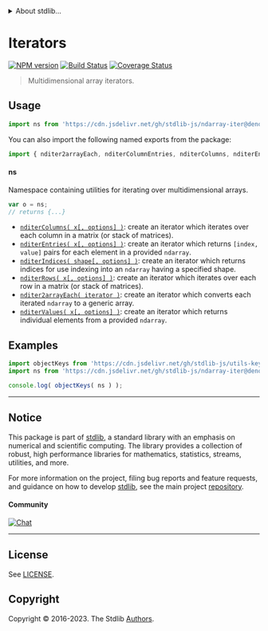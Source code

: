 <!--

@license Apache-2.0

Copyright (c) 2018 The Stdlib Authors.

Licensed under the Apache License, Version 2.0 (the "License");
you may not use this file except in compliance with the License.
You may obtain a copy of the License at

   http://www.apache.org/licenses/LICENSE-2.0

Unless required by applicable law or agreed to in writing, software
distributed under the License is distributed on an "AS IS" BASIS,
WITHOUT WARRANTIES OR CONDITIONS OF ANY KIND, either express or implied.
See the License for the specific language governing permissions and
limitations under the License.

-->


<details>
  <summary>
    About stdlib...
  </summary>
  <p>We believe in a future in which the web is a preferred environment for numerical computation. To help realize this future, we've built stdlib. stdlib is a standard library, with an emphasis on numerical and scientific computation, written in JavaScript (and C) for execution in browsers and in Node.js.</p>
  <p>The library is fully decomposable, being architected in such a way that you can swap out and mix and match APIs and functionality to cater to your exact preferences and use cases.</p>
  <p>When you use stdlib, you can be absolutely certain that you are using the most thorough, rigorous, well-written, studied, documented, tested, measured, and high-quality code out there.</p>
  <p>To join us in bringing numerical computing to the web, get started by checking us out on <a href="https://github.com/stdlib-js/stdlib">GitHub</a>, and please consider <a href="https://opencollective.com/stdlib">financially supporting stdlib</a>. We greatly appreciate your continued support!</p>
</details>

# Iterators

[![NPM version][npm-image]][npm-url] [![Build Status][test-image]][test-url] [![Coverage Status][coverage-image]][coverage-url] <!-- [![dependencies][dependencies-image]][dependencies-url] -->

> Multidimensional array iterators.



<section class="usage">

## Usage

```javascript
import ns from 'https://cdn.jsdelivr.net/gh/stdlib-js/ndarray-iter@deno/mod.js';
```

You can also import the following named exports from the package:

```javascript
import { nditer2arrayEach, nditerColumnEntries, nditerColumns, nditerEntries, nditerIndices, nditerMatrices, nditerMatrixEntries, nditerRowEntries, nditerRows, nditerValues } from 'https://cdn.jsdelivr.net/gh/stdlib-js/ndarray-iter@deno/mod.js';
```

#### ns

Namespace containing utilities for iterating over multidimensional arrays.

```javascript
var o = ns;
// returns {...}
```

<!-- <toc pattern="*"> -->

<div class="namespace-toc">

-   <span class="signature">[`nditerColumns( x[, options] )`][@stdlib/ndarray/iter/columns]</span><span class="delimiter">: </span><span class="description">create an iterator which iterates over each column in a matrix (or stack of matrices).</span>
-   <span class="signature">[`nditerEntries( x[, options] )`][@stdlib/ndarray/iter/entries]</span><span class="delimiter">: </span><span class="description">create an iterator which returns `[index, value]` pairs for each element in a provided `ndarray`.</span>
-   <span class="signature">[`nditerIndices( shape[, options] )`][@stdlib/ndarray/iter/indices]</span><span class="delimiter">: </span><span class="description">create an iterator which returns indices for use indexing into an `ndarray` having a specified shape.</span>
-   <span class="signature">[`nditerRows( x[, options] )`][@stdlib/ndarray/iter/rows]</span><span class="delimiter">: </span><span class="description">create an iterator which iterates over each row in a matrix (or stack of matrices).</span>
-   <span class="signature">[`nditer2arrayEach( iterator )`][@stdlib/ndarray/iter/to-array-each]</span><span class="delimiter">: </span><span class="description">create an iterator which converts each iterated `ndarray` to a generic array.</span>
-   <span class="signature">[`nditerValues( x[, options] )`][@stdlib/ndarray/iter/values]</span><span class="delimiter">: </span><span class="description">create an iterator which returns individual elements from a provided `ndarray`.</span>

</div>

<!-- </toc> -->

</section>

<!-- /.usage -->

<section class="examples">

## Examples

<!-- TODO: better examples -->

<!-- eslint no-undef: "error" -->

```javascript
import objectKeys from 'https://cdn.jsdelivr.net/gh/stdlib-js/utils-keys@deno/mod.js';
import ns from 'https://cdn.jsdelivr.net/gh/stdlib-js/ndarray-iter@deno/mod.js';

console.log( objectKeys( ns ) );
```

</section>

<!-- /.examples -->

<!-- Section for related `stdlib` packages. Do not manually edit this section, as it is automatically populated. -->

<section class="related">

</section>

<!-- /.related -->

<!-- Section for all links. Make sure to keep an empty line after the `section` element and another before the `/section` close. -->


<section class="main-repo" >

* * *

## Notice

This package is part of [stdlib][stdlib], a standard library with an emphasis on numerical and scientific computing. The library provides a collection of robust, high performance libraries for mathematics, statistics, streams, utilities, and more.

For more information on the project, filing bug reports and feature requests, and guidance on how to develop [stdlib][stdlib], see the main project [repository][stdlib].

#### Community

[![Chat][chat-image]][chat-url]

---

## License

See [LICENSE][stdlib-license].


## Copyright

Copyright &copy; 2016-2023. The Stdlib [Authors][stdlib-authors].

</section>

<!-- /.stdlib -->

<!-- Section for all links. Make sure to keep an empty line after the `section` element and another before the `/section` close. -->

<section class="links">

[npm-image]: http://img.shields.io/npm/v/@stdlib/ndarray-iter.svg
[npm-url]: https://npmjs.org/package/@stdlib/ndarray-iter

[test-image]: https://github.com/stdlib-js/ndarray-iter/actions/workflows/test.yml/badge.svg?branch=main
[test-url]: https://github.com/stdlib-js/ndarray-iter/actions/workflows/test.yml?query=branch:main

[coverage-image]: https://img.shields.io/codecov/c/github/stdlib-js/ndarray-iter/main.svg
[coverage-url]: https://codecov.io/github/stdlib-js/ndarray-iter?branch=main

<!--

[dependencies-image]: https://img.shields.io/david/stdlib-js/ndarray-iter.svg
[dependencies-url]: https://david-dm.org/stdlib-js/ndarray-iter/main

-->

[chat-image]: https://img.shields.io/gitter/room/stdlib-js/stdlib.svg
[chat-url]: https://app.gitter.im/#/room/#stdlib-js_stdlib:gitter.im

[stdlib]: https://github.com/stdlib-js/stdlib

[stdlib-authors]: https://github.com/stdlib-js/stdlib/graphs/contributors

[umd]: https://github.com/umdjs/umd
[es-module]: https://developer.mozilla.org/en-US/docs/Web/JavaScript/Guide/Modules

[deno-url]: https://github.com/stdlib-js/ndarray-iter/tree/deno
[umd-url]: https://github.com/stdlib-js/ndarray-iter/tree/umd
[esm-url]: https://github.com/stdlib-js/ndarray-iter/tree/esm
[branches-url]: https://github.com/stdlib-js/ndarray-iter/blob/main/branches.md

[stdlib-license]: https://raw.githubusercontent.com/stdlib-js/ndarray-iter/main/LICENSE

<!-- <toc-links> -->

[@stdlib/ndarray/iter/columns]: https://github.com/stdlib-js/ndarray-iter-columns/tree/deno

[@stdlib/ndarray/iter/entries]: https://github.com/stdlib-js/ndarray-iter-entries/tree/deno

[@stdlib/ndarray/iter/indices]: https://github.com/stdlib-js/ndarray-iter-indices/tree/deno

[@stdlib/ndarray/iter/rows]: https://github.com/stdlib-js/ndarray-iter-rows/tree/deno

[@stdlib/ndarray/iter/to-array-each]: https://github.com/stdlib-js/ndarray-iter-to-array-each/tree/deno

[@stdlib/ndarray/iter/values]: https://github.com/stdlib-js/ndarray-iter-values/tree/deno

<!-- </toc-links> -->

</section>

<!-- /.links -->
